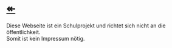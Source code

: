 # [↞](https://www.gottesdienst-reformierung.tk)   

Diese Webseite ist ein Schulprojekt und richtet sich nicht an die öffentlichkeit.   
Somit ist kein Impressum nötig.    
